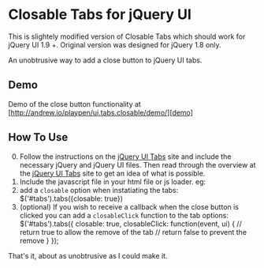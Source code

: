 
Closable Tabs for jQuery UI
=============================

This is slightely modified version of Closable Tabs which should work for jQuery UI 1.9 +.
Original version was designed for jQuery 1.8 only.

An unobtrusive way to add a close button to jQuery UI tabs.

Demo
-----

Demo of the close button functionality at
[http://andrew.io/playpen/ui.tabs.closable/demo/][demo]


How To Use
-----------

0. Follow the instructions on the [jQuery UI Tabs][jQuery UI Tabs] site and
   include the necessary jQuery and jQuery UI files.  Then read through the
   overview at the [jQuery UI Tabs][jQuery UI Tabs] site to get an idea of
   what is possible.
1. Include the javascript file in your html file or js loader. eg:
        <script type="text/javascript" src="ui.tabs.closable.min.js"></script>
2. add a `closable` option when instatiating the tabs:
        $('#tabs').tabs({closable: true})
3. (optional) If you wish to receive a callback when the close button is
   clicked you can add a `closableClick` function to the tab options:
        $('#tabs').tabs({
            closable: true,
            closableClick: function(event, ui) {
                // return true to allow the remove of the tab
                // return false to prevent the remove
            }
        });

That's it, about as unobtrusive as I could make it.


[demo]: http://andrew.io/playpen/ui.tabs.closable/demo/
[jQuery UI Tabs]: http://jqueryui.com/demos/tabs/

